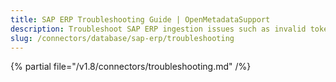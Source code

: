 ```yaml
---
title: SAP ERP Troubleshooting Guide | OpenMetadataSupport
description: Troubleshoot SAP ERP ingestion issues such as invalid token, missing endpoints, or metadata loss.
slug: /connectors/database/sap-erp/troubleshooting
---
```


{% partial file="/v1.8/connectors/troubleshooting.md" /%}
